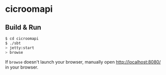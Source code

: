 # cicroomapi #

## Build & Run ##

```sh
$ cd cicroomapi
$ ./sbt
> jetty:start
> browse
```

If `browse` doesn't launch your browser, manually open [http://localhost:8080/](http://localhost:8080/) in your browser.
